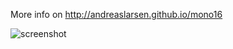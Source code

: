 More info on http://andreaslarsen.github.io/mono16

![screenshot](https://github.com/andreaslarsen/mono16/raw/gh-pages/mono16square.png)
